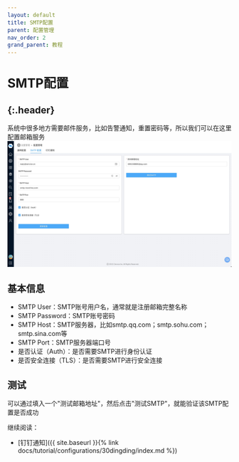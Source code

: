 ```yaml
---
layout: default
title: SMTP配置
parent: 配置管理
nav_order: 2
grand_parent: 教程
---
```


# SMTP配置
{:.header}
---

系统中很多地方需要邮件服务，比如告警通知，重置密码等，所以我们可以在这里配置邮箱服务
![normal.png](smtp.png)

## 基本信息
- SMTP User：SMTP账号用户名，通常就是注册邮箱完整名称
- SMTP Password：SMTP账号密码
- SMTP Host：SMTP服务器，比如smtp.qq.com；smtp.sohu.com；smtp.sina.com等
- SMTP Port：SMTP服务器端口号
- 是否认证（Auth）：是否需要SMTP进行身份认证
- 是否安全连接（TLS）：是否需要SMTP进行安全连接

## 测试
可以通过填入一个"测试邮箱地址"，然后点击"测试SMTP"，就能验证该SMTP配置是否成功

继续阅读：
* [钉钉通知]({{ site.baseurl }}{% link docs/tutorial/configurations/30dingding/index.md %})